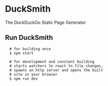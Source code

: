 # DuckSmith

The DuckDuckGo Static Page Generator

## Run DuckSmith

  ```shell
    # for building once
    $ npm start

    # for development and constant building
    # starts watchers to react to file changes,
    # spawns an http server and opens the built
    # site in your browser
    $ npm run dev
  ```
